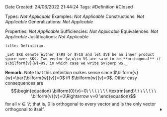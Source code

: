 <br />
<br />

Date Created: 24/06/2022 21:44:24
Tags: #Definition #Closed

Types: _Not Applicable_
Examples: _Not Applicable_
Constructions: _Not Applicable_
Generalizations: _Not Applicable_

Properties: _Not Applicable_
Sufficiencies: _Not Applicable_
Equivalences: _Not Applicable_
Justifications: _Not Applicable_

``` ad-Definition
title: Definition.

_Let $K$ denote either $\R$ or $\C$ and let $V$ be an inner product space over $K$. Two vector $v,w\in V$ are said to be **orthogonal** if $\bilform{v}{w}=0$, in which case we write $v\perp w$._

```

**Remark.** Note that this definition makes sense since $\bilform{v}{w}=\bar{\bilform{w}{v}}=0$ iff $\bilform{w}{v}=0$. Other easy consequences are
$$\begin{equation}
    \bilform{0}{v}=0\ \ \ \ \ \ \ \ \textrm{and}\ \ \ \ \ \ \ \ \bilform{v}{v}=0\Rightarrow v=0
\end{equation}$$
for all $v\in V$; that is, $0$ is orthogonal to every vector and is the only vector orthogonal to itself.<span style="float:right;">$\blacklozenge$</span>
